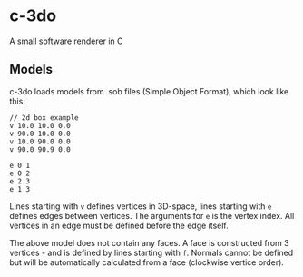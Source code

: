 # c-3do
A small software renderer in C

## Models
c-3do loads models from .sob files (Simple Object Format), which look like this:

```
// 2d box example
v 10.0 10.0 0.0
v 90.0 10.0 0.0
v 10.0 90.0 0.0
v 90.0 90.9 0.0

e 0 1
e 0 2
e 2 3
e 1 3
```

Lines starting with `v` defines vertices in 3D-space, lines starting with `e` defines edges between vertices.
The arguments for `e` is the vertex index. All vertices in an edge must be defined before the edge itself.

The above model does not contain any faces. A face is constructed from 3 vertices - and is defined by lines starting with `f`.
Normals cannot be defined but will be automatically calculated from a face (clockwise vertice order).
